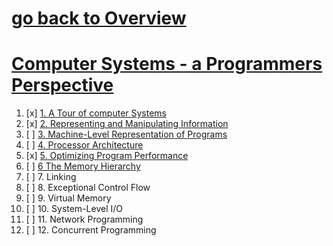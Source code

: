 # [go back to Overview](https://github.com/c4arl0s)

# [Computer Systems - a Programmers Perspective](https://github.com/c4arl0s/ComputerSystems_aProgrammersPerspective#go-back-to-overview)

1. [x] [1. A Tour of computer Systems](https://github.com/c4arl0s/1ATourOfComputerSystems#1-atour-of-computer-systems---content) 
2. [x] [2. Representing and Manipulating Information](https://github.com/c4arl0s/2RepresentingAndManipulatingInformation#2-representing-and-manipulating-information---content)
3. [ ] [3. Machine-Level Representation of Programs](https://github.com/c4arl0s/3MachineLevelRepresentationOfPrograms#3-machine-level-representation-of-programs---content) 
4. [ ] [4. Processor Architecture](https://github.com/c4arl0s/4ProcessorArchitecture#4-processor-architecture---content)
5. [x] [5. Optimizing Program Performance](https://github.com/c4arl0s/5OptimizingProgramPerformance#5-optimizing-program-performance---content)
6. [ ] [6 The Memory Hierarchy](https://github.com/c4arl0s/6TheMemoryHierarchy#6-the-memory-hierarchy---content)
7. [ ] 7. Linking
8. [ ] 8. Exceptional Control Flow
9. [ ] 9. Virtual Memory
10. [ ] 10. System-Level I/O
11. [ ] 11. Network Programming
12. [ ] 12. Concurrent Programming
